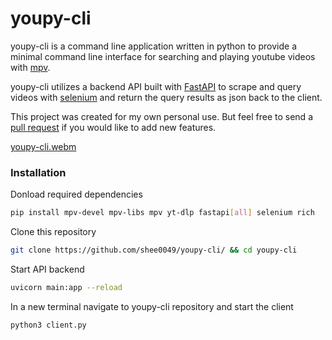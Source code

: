# youpy-cli
youpy-cli is a command line application written in python to provide a minimal command line interface for searching and playing youtube videos with [mpv](https://mpv.io/).  

youpy-cli utilizes a backend API built with [FastAPI](https://fastapi.tiangolo.com/) to scrape and query videos with [selenium](https://www.selenium.dev/) and return the query results as json back to the client.

This project was created for my own personal use.  But feel free to send a [pull request](https://github.com/shee0049/youpy-cli/pulls) if you would like to add new features.

[youpy-cli.webm](https://github.com/shee0049/youpy-cli/assets/9749577/a62e1932-9f2f-4cfc-a83e-63a127cae7cf)

### Installation

Donload required dependencies

```bash
pip install mpv-devel mpv-libs mpv yt-dlp fastapi[all] selenium rich
```

Clone this repository

```bash
git clone https://github.com/shee0049/youpy-cli/ && cd youpy-cli
``` 

Start API backend

```bash
uvicorn main:app --reload
```

In a new terminal navigate to youpy-cli repository and start the client

```bash
python3 client.py
```
